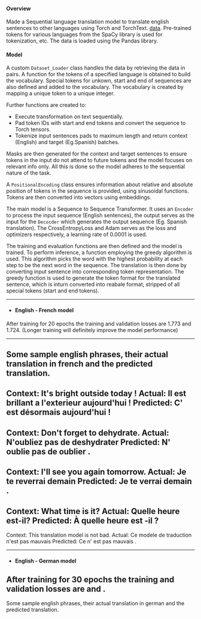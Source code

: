 #### Overview

Made a Sequential language translation model to translate english sentences to other languages using Torch and TorchText. [data]().
Pre-trained tokens for various languages from the SpaCy library is used for tokenization, etc. The data is loaded using the Pandas library.


#### Model 

A custom `Dataset_Loader` class handles the data by retrieving the data in pairs. A function for the tokens of a specified language is obtained to build the vocabulary. Special tokens for unkown, start and end of sequences are also defined and added to the vocabulary. The vocabulary is created by mapping a unique token to a unique integer.

Further functions are created to:
- Execute transformation on text sequentially.
- Pad token IDs with start and end tokens and convert the sequence to Torch tensors.
- Tokenize input sentences pads to maximum length and return context (English) and target (Eg.Spanish) batches.

Masks are then generated for the context and target sentences to ensure tokens in the input do not attend to future tokens and the model focuses on relevant info only. All this is done so the model adheres to the sequential nature of the task.

A `PositionalEncoding` class ensures information about relative and absolute position of tokens in the sequence is provided, using sinusoidal functions. Tokens are then converted into vectors using embeddings.

The main model is a Sequence to Sequence Transformer. It uses an `Encoder` to process the input sequence (English sentences), the output serves as the input for the `Decocder` which generates the output sequence (Eg. Spanish translation).
The CrossEntropyLoss and Adam serves as the loss and optimizers respectively, a learning rate of 0.0001 is used.

The training and evaluation functions are then defined and the model is trained.
To perform inference, a function employing the greedy algorithm is used. This algorithm picks the word with the highest probability at each step to be the next word in the sequence.
The translation is then done by converting input sentence into corresponding token representation. The greedy function is used to generate the token format for the translated sentence, which is inturn converted into reabale format, stripped of all special tokens (start and end tokens).

--------------------------------------------------------------------------------------------------------------------------------------------------------------------------------------------------------------------------


- #### English - French model

After training for 20 epochs the training and validation losses are 1.773 and 1.724. (Longer training will definitely improve the model performance)

--------------------------------------------------------------------------------------------------------------------------------------------------------------------------------------------------------------------------
Some sample english phrases, their actual translation in french and the predicted translation.
- 
Context: It's bright outside today !
Actual: Il est brillant a l'exterieur aujourd'hui !
Predicted:  C' est désormais aujourd'hui ! 
- 
Context: Don't forget to dehydrate.
Actual: N'oubliez pas de deshydrater
Predicted:  N' oublie pas de oublier . 
- 
Context: I'll see you again tomorrow.
Actual: Je te reverrai demain
Predicted:  Je te verrai demain . 
- 
Context: What time is it?
Actual: Quelle heure est-il?
Predicted:  À quelle heure est -il ? 
- 
Context: This translation model is not bad.
Actual: Ce modele de traduction n'est pas mauvais
Predicted:  Ce n' est pas mauvais .

-------------------------------------------------------------------------------------------------------------


- #### English - German model

After training for 30 epochs the training and validation losses are  and . 
-------------------------------------------------------------------------------------------------------------
Some sample english phrases, their actual translation in german and the predicted translation.
